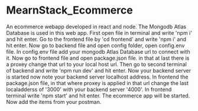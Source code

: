 # MearnStack_Ecommerce
An ecommerce webapp developed in react and node. 
The Mongodb Atlas Database is used in this web app.
First open file in terminal and write 'npm i' and hit enter.
Go to the frontend file by 'cd frontend' and write 'npm i' and hit enter.
Now go to backend file and open config folder, open config.env file.
In config.env file add your mongodb Atlas Database url to connect with it.
Now go to frontend file and open package.json file. in that at last there is a proxey change that url to your local host url.
Then go to second terminal of backend and write 'npm run dev' and hit enter.
Now your backend server is started now note your backend server localhost address.
In frontend the package.json file, in that where proxey is applied in that url change the last localadderss of '3000' with your backend server '4000'.
In frontend terminal write 'npm start' and hit enter. The ecommerce app will be started.
Now add the items from your postman. 
